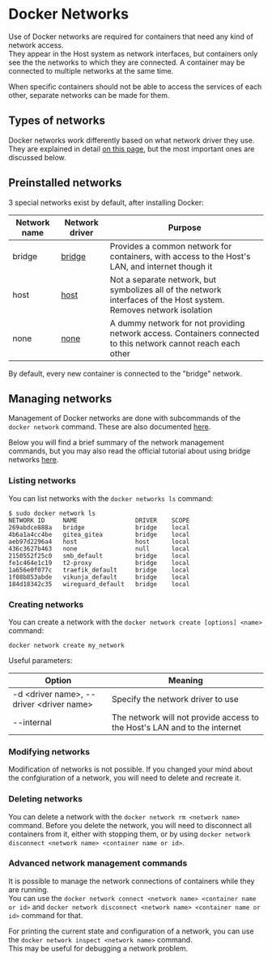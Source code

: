 # Docker Networks

Use of Docker networks are required for containers that need any kind of network access.  
They appear in the Host system as network interfaces, but containers only see the the networks to which they are connected.
A container may be connected to multiple networks at the same time.
  
When specific containers should not be able to access the services of each other, separate networks can be made for them.

## Types of networks

Docker networks work differently based on what network driver they use. They are explained in detail [on this page](https://docs.docker.com/network/#network-drivers), but the most important ones are discussed below.

## Preinstalled networks

3 special networks exist by default, after installing Docker:

|Network name|Network driver|Purpose|
|---|---|---|
|bridge|[bridge](https://docs.docker.com/network/bridge/)|Provides a common network for containers, with access to the Host's LAN, and internet though it|
|host|[host](https://docs.docker.com/network/host/)|Not a separate network, but symbolizes all of the network interfaces of the Host system. Removes network isolation|
|none|[none](https://docs.docker.com/network/none/)|A dummy network for not providing network access. Containers connected to this network cannot reach each other|
 
By default, every new container is connected to the "bridge" network.

## Managing networks

Management of Docker networks are done with subcommands of the `docker network` command. These are also documented [here](https://docs.docker.com/engine/reference/commandline/network/).

Below you will find a brief summary of the network management commands, but you may also read the official tutorial about using bridge networks [here](https://docs.docker.com/network/network-tutorial-standalone/).

### Listing networks

You can list networks with the `docker networks ls` command:
```
$ sudo docker network ls
NETWORK ID     NAME                DRIVER    SCOPE
269abdce888a   bridge              bridge    local
4b6a1a4cc4be   gitea_gitea         bridge    local
aeb97d2296a4   host                host      local
436c3627b463   none                null      local
2150552f25c0   smb_default         bridge    local
fe1c464e1c19   t2-proxy            bridge    local
1a656e0f077c   traefik_default     bridge    local
1f08b853abde   vikunja_default     bridge    local
184d18342c35   wireguard_default   bridge    local
```

### Creating networks

You can create a network with the `docker network create [options] <name>` command:
```
docker network create my_network
```

Useful parameters:

|Option|Meaning|
|---|---|
|-d \<driver name>, --driver \<driver name>|Specify the network driver to use|
|--internal|The network will not provide access to the Host's LAN and to the internet|

### Modifying networks

Modification of networks is not possible. If you changed your mind about the confgiuration of a network, you will need to delete and recreate it.

### Deleting networks

You can delete a network with the `docker network rm <network name>` command.
Before you delete the network, you will need to disconnect all containers from it, either with stopping them, or by using `docker network disconnect <network name> <container name or id>`.

### Advanced network management commands

It is possible to manage the network connections of containers while they are running.  
You can use the `docker network connect <network name> <container name or id>` and `docker network disconnect <network name> <container name or id>` command for that.

For printing the current state and configuration of a network, you can use the `docker network inspect <network name>` command.  
This may be useful for debugging a network problem.
